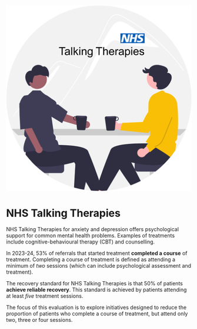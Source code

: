 
<!-- README.md is generated from README.Rmd. Please edit that file -->

![](images/clipboard-2445800079.png)

# NHS Talking Therapies

NHS Talking Therapies for anxiety and depression offers psychological
support for common mental health problems. Examples of treatments
include cognitive-behavioural therapy (CBT) and counselling.

In 2023-24, 53% of referrals that started treatment **completed a
course** of treatment. Completing a course of treatment is defined as
attending a minimum of *two* sessions (which can include psychological
assessment and treatment).

The recovery standard for NHS Talking Therapies is that 50% of patients
**achieve reliable recovery**. This standard is achieved by patients
attending at least *five* treatment sessions.

The focus of this evaluation is to explore initiatives designed to
reduce the proportion of patients who complete a course of treatment,
but attend only two, three or four sessions.
